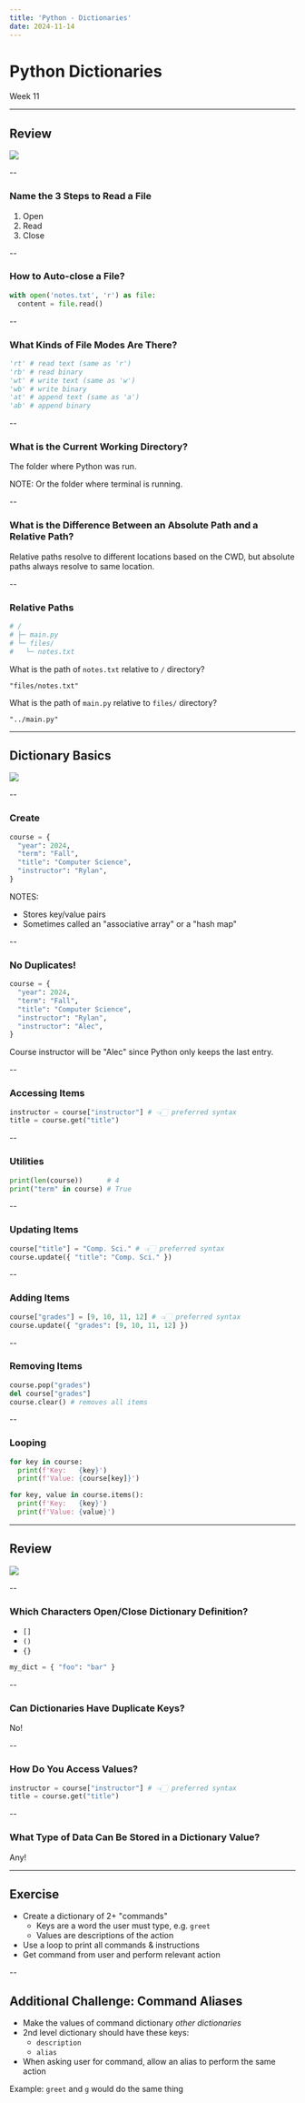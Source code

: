 ```yaml
---
title: 'Python - Dictionaries'
date: 2024-11-14
---
```


# Python Dictionaries <!-- .element: class="r-fit-text" -->

Week 11

---

## Review

![](https://media0.giphy.com/media/l2SpKBAxpCCLuUGU8/200.webp?cid=790b7611qlbo7zxkjcytskr00vqgq2fu0wb7ko2iy59wkqyb&ep=v1_gifs_search&rid=200.webp&ct=g) <!-- .element: style="height:400px" -->

--

### Name the 3 Steps to Read a File

1. Open <!-- .element: class="fragment" -->
2. Read <!-- .element: class="fragment" -->
3. Close <!-- .element: class="fragment" -->

--

### How to Auto-close a File?

```py
with open('notes.txt', 'r') as file:
  content = file.read()
```
<!-- .element: class="fragment" -->

--

### What Kinds of File Modes Are There?

```py
'rt' # read text (same as 'r')
'rb' # read binary
'wt' # write text (same as 'w')
'wb' # write binary
'at' # append text (same as 'a')
'ab' # append binary
```
<!-- .element: class="fragment" -->

--

### What is the Current Working Directory?

The folder where Python was run.
<!-- .element: class="fragment" -->

NOTE: Or the folder where terminal is running.

--

### What is the Difference Between an **Absolute** Path and a **Relative** Path?

Relative paths resolve to different locations based on the CWD, but absolute paths always resolve to same location.
<!-- .element: class="fragment" -->

--

### Relative Paths

```py
# /
# ├─ main.py
# └─ files/
#   └─ notes.txt
```

What is the path of `notes.txt` relative to `/` directory?

```
"files/notes.txt"
```
<!-- .element: class="fragment" -->

What is the path of `main.py` relative to `files/` directory?
<!-- .element: class="fragment" -->

```
"../main.py"
```
<!-- .element: class="fragment" -->

---

## Dictionary Basics

![](https://media1.giphy.com/media/v1.Y2lkPTc5MGI3NjExZjZ4NW5zamJ2MDB6dWMyMnB0NWNlaXVmOGhmMWN6eTY4bDcwamE1YyZlcD12MV9naWZzX3NlYXJjaCZjdD1n/26BRDvCpnEukGhmHC/200.webp) <!-- .element: style="height:400px" -->

--

### Create

```py
course = {
  "year": 2024,
  "term": "Fall",
  "title": "Computer Science",
  "instructor": "Rylan",
}
```

NOTES:
- Stores key/value pairs
- Sometimes called an "associative array" or a "hash map"

--

### No Duplicates!

```py
course = {
  "year": 2024,
  "term": "Fall",
  "title": "Computer Science",
  "instructor": "Rylan",
  "instructor": "Alec",
}
```

Course instructor will be "Alec" since Python only keeps the last entry.

--

### Accessing Items

```py
instructor = course["instructor"] # 👈🏻 preferred syntax
title = course.get("title")
```

--

### Utilities

```py
print(len(course))      # 4
print("term" in course) # True
```

--

### Updating Items

```py
course["title"] = "Comp. Sci." # 👈🏻 preferred syntax
course.update({ "title": "Comp. Sci." })
```

--

### Adding Items

```py
course["grades"] = [9, 10, 11, 12] # 👈🏻 preferred syntax
course.update({ "grades": [9, 10, 11, 12] })
```

--

### Removing Items

```py
course.pop("grades")
del course["grades"]
course.clear() # removes all items
```

--

### Looping

```py
for key in course:
  print(f'Key:   {key}')
  print(f'Value: {course[key]}')
```

```py
for key, value in course.items():
  print(f'Key:   {key}')
  print(f'Value: {value}')
```
<!-- .element: class="fragment" -->

---

## Review

![](https://media4.giphy.com/media/TFP51HPcAv2J3hQnqY/200.webp?cid=ecf05e4747xluzjxdcg14o075t9a99bof0kfmuyhn3apkc7w&ep=v1_gifs_search&rid=200.webp&ct=g) <!-- .element: style="height:400px" -->

--

### Which Characters Open/Close Dictionary Definition?

- `[]`
- `()`
- `{}`

```py
my_dict = { "foo": "bar" }
```
<!-- .element: class="fragment" -->

--

### Can Dictionaries Have Duplicate Keys?

No! <!-- .element: class="fragment" -->

--

### How Do You Access Values?

```py
instructor = course["instructor"] # 👈🏻 preferred syntax
title = course.get("title")
```

--

### What Type of Data Can Be Stored in a Dictionary Value?

Any! <!-- .element: class="fragment" -->

---

## Exercise

- Create a dictionary of 2+ "commands"
  - Keys are a word the user must type, e.g. `greet`
  - Values are descriptions of the action
- Use a loop to print all commands & instructions
- Get command from user and perform relevant action

--

## Additional Challenge: Command Aliases

- Make the values of command dictionary _other dictionaries_
- 2nd level dictionary should have these keys:
  - `description`
  - `alias`
- When asking user for command, allow an alias to perform the same action

Example: `greet` and `g` would do the same thing
